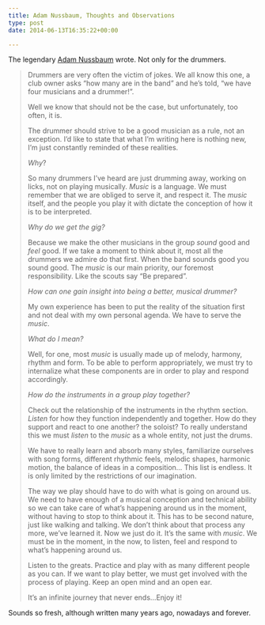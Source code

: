 ```yaml
---
title: Adam Nussbaum, Thoughts and Observations
type: post
date: 2014-06-13T16:35:22+00:00

---
```

The legendary [Adam Nussbaum](http://www.adamnussbaum.net/) wrote. Not only for the drummers.

> Drummers are very often the victim of jokes. We all know this one, a club owner asks &#8220;how many are in the band&#8221; and he&#8217;s told, &#8220;we have four musicians and a drummer!&#8221;.
> 
> Well we know that should not be the case, but unfortunately, too often, it is.
> 
> The drummer should strive to be a good musician as a rule, not an exception. I&#8217;d like to state that what I&#8217;m writing here is nothing new, I&#8217;m just constantly reminded of these realities.
> 
> _Why_?
> 
> So many drummers I&#8217;ve heard are just drumming away, working on licks, not on playing musically. _Music_ is a language. We must remember that we are obliged to serve it, and respect it. The _music_ itself, and the people you play it with dictate the conception of how it is to be interpreted.
> 
> _Why do we get the gig?_
> 
> Because we make the other musicians in the group _sound_ good and _feel_ good. If we take a moment to think about it, most all the drummers we admire do that first. When the band sounds good you sound good. The _music_ is our main priority, our foremost responsibility. Like the scouts say &#8220;Be prepared&#8221;.
> 
> _How can one gain insight into being a better, musical drummer?_
> 
> My own experience has been to put the reality of the situation first and not deal with my own personal agenda. We have to serve the _music_.
> 
> _What do I mean?_
> 
> Well, for one, most _music_ is usually made up of melody, harmony, rhythm and form. To be able to perform appropriately, we must try to internalize what these components are in order to play and respond accordingly.
> 
> _How do the instruments in a group play together?_
> 
> Check out the relationship of the instruments in the rhythm section. _Listen_ for how they function independently and together. How do they support and react to one another? the soloist? To really understand this we must _listen_ to the _music_ as a whole entity, not just the drums.
> 
> We have to really learn and absorb many styles, familiarize ourselves with song forms, different rhythmic feels, melodic shapes, harmonic motion, the balance of ideas in a composition&#8230; This list is endless. It is only limited by the restrictions of our imagination.
> 
> The way we play should have to do with what is going on around us. We need to have enough of a musical conception and technical ability so we can take care of what&#8217;s happening around us in the moment, without having to stop to think about it. This has to be second nature, just like walking and talking. We don&#8217;t think about that process any more, we&#8217;ve learned it. Now we just do it. It&#8217;s the same with _music_. We must be in the moment, in the now, to listen, feel and respond to what&#8217;s happening around us.
> 
> Listen to the greats. Practice and play with as many different people as you can. If we want to play better, we must get involved with the process of playing. Keep an open mind and an open ear.
> 
> It&#8217;s an infinite journey that never ends&#8230;Enjoy it!

Sounds so fresh, although written many years ago, nowadays and forever.
